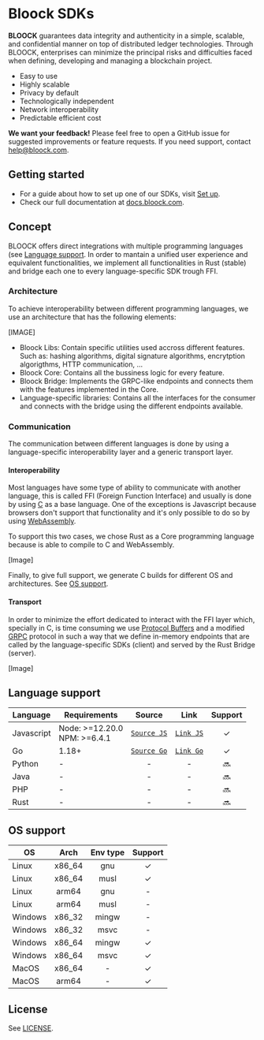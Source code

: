 # Bloock SDKs


**BLOOCK** guarantees data integrity and authenticity in a simple, scalable, and confidential manner on top of distributed ledger technologies. Through BLOOCK, enterprises can minimize the principal risks and difficulties faced when defining, developing and managing a blockchain project. 
-	Easy to use
-	Highly scalable
-	Privacy by default
-	Technologically independent
-	Network interoperability
-	Predictable efficient cost


**We want your feedback!** Please feel free to open a GitHub issue for suggested improvements or feature requests. If you need  support, contact [help@bloock.com](mailto:help@bloock.com).


## Getting started

- For a guide about how to set up one of our SDKs, visit [Set up](https://docs.bloock.com/libraries-integrations/set-up).
- Check our full documentation at [docs.bloock.com](https://docs.bloock.com).



## Concept

BLOOCK offers direct integrations with multiple programming languages (see [Language support](#language-support). In order to mantain a unified user experience and equivalent functionalities, we implement all functionalities in Rust (stable) and bridge each one to every language-specific SDK trough FFI.


### Architecture

To achieve interoperability between different programming languages, we use an architecture that has the following elements:

[IMAGE]

- Bloock Libs: Contain specific utilities used accross different features. Such as: hashing algorithms, digital signature algorithms, encrytption algorigthms, HTTP communication, ...
- Bloock Core: Contains all the bussiness logic for every feature.
- Bloock Bridge: Implements the GRPC-like endpoints and connects them with the features implemented in the Core.
- Language-specific libraries: Contains all the interfaces for the consumer and connects with the bridge using the different endpoints available.


### Communication

The communication between different languages is done by using a language-specific interoperability layer and a generic transport layer.


#### Interoperability

Most languages have some type of ability to communicate with another language, this is called FFI (Foreign Function Interface) and usually is done by using [C](https://en.wikipedia.org/wiki/C_(programming_language)) as a base language. One of the exceptions is Javascript because browsers don't support that functionality and it's only possible to do so by using [WebAssembly](https://webassembly.org/).

To support this two cases, we chose Rust as a Core programming language because is able to compile to C and WebAssembly.

[Image]

Finally, to give full support, we generate C builds for different OS and architectures. See [OS support](#os-support).


#### Transport

In order to minimize the effort dedicated to interact with the FFI layer which, specially in C, is time consuming we use [Protocol Buffers](https://developers.google.com/protocol-buffers) and a modified [GRPC](https://grpc.io/) protocol in such a way that we define in-memory endpoints that are called by the language-specific SDKs (client) and served by the Rust Bridge (server).

[Image]



## Language support

|  Language  | Requirements                    | Source        | Link        | Support  |
|------------|---------------------------------|:-------------:|:-----------:|:--------:|
| Javascript | Node: >=12.20.0<br>NPM: >=6.4.1 | [`Source JS`] | [`Link JS`] | ✓        |
| Go         | 1.18+                           | [`Source Go`] | [`Link Go`] | ✓        |
| Python     | -                               | -             | -           | :soon:   |
| Java       | -                               | -             | -           | :soon:   |
| PHP        | -                               | -             | -           | :soon:   |
| Rust       | -                               | -             | -           | :soon:   |



## OS support


| OS       | Arch   | Env type | Support  |
|----------|:------:|:--------:|:--------:|
| Linux    | x86_64 | gnu      | ✓        |
| Linux    | x86_64 | musl     | ✓        |
| Linux    | arm64  | gnu      | -        |
| Linux    | arm64  | musl     | -        |
| Windows  | x86_32 | mingw    | -        |
| Windows  | x86_32 | msvc     | -        |
| Windows  | x86_64 | mingw    | ✓        |
| Windows  | x86_64 | msvc     | ✓        |
| MacOS    | x86_64 | -        | ✓        |
| MacOS    | arm64  | -        | ✓        |


## License

See [LICENSE](https://github.com/bloock/bloock-sdk/blob/master/LICENSE).


[//]: # (sources)

[`Source Go`]: https://github.com/bloock/bloock-sdk/tree/master/languages/go
[`Source JS`]: https://github.com/bloock/bloock-sdk/tree/master/languages/js

[//]: # (links)

[`Link Go`]: https://github.com/bloock/bloock-sdk-go
[`Link JS`]: https://www.npmjs.com/package/@bloock/sdk
